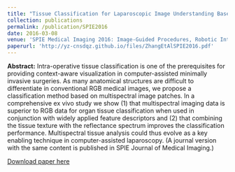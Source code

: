 ```yaml
---
title: "Tissue Classification for Laparoscopic Image Understanding Based on Multispectral Texture Analysis"
collection: publications
permalink: /publication/SPIE2016
date: 2016-03-08
venue: 'SPIE Medical Imaging 2016: Image-Guided Procedures, Robotic Interventions, and Modeling'
paperurl: 'http://yz-cnsdqz.github.io/files/ZhangEtAlSPIE2016.pdf'
---
```


__Abstract:__ 
Intra-operative tissue classification is one of the prerequisites for providing context-aware visualization in computer-assisted minimally invasive surgeries. As many anatomical structures are difficult to differentiate in conventional RGB medical images, we propose a classification method based on multispectral image patches. In a comprehensive ex vivo study we show (1) that multispectral imaging data is superior to RGB data for organ tissue classification when used in conjunction with widely applied feature descriptors and (2) that combining the tissue texture with the reflectance spectrum improves the classification performance. Multispectral tissue analysis could thus evolve as a key enabling technique in computer-assisted laparoscopy.
(A journal version with the same content is published in SPIE Journal of Medical Imaging.)

[Download paper here](http://yz-cnsdqz.github.io/files/ZhangEtAlSPIE2016.pdf)
